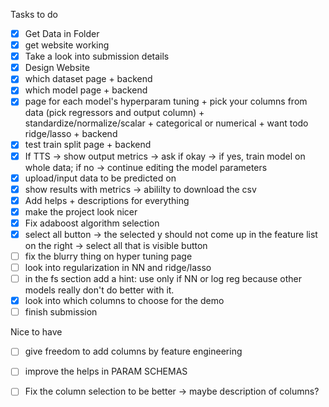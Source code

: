 Tasks to do
- [X] Get Data in Folder
- [X] get website working
- [X] Take a look into submission details
- [X] Design Website
- [X] which dataset page + backend
- [X] which model page + backend
- [X] page for each model's hyperparam tuning + pick your columns from data (pick regressors and output column) + standardize/normalize/scalar + categorical or numerical + want todo ridge/lasso + backend
- [X] test train split page + backend
- [X] If TTS -> show output metrics -> ask if okay -> if yes, train model on whole data; if no -> continue editing the model parameters
- [X] upload/input data to be predicted on
- [X] show results with metrics -> abililty to download the csv
- [X] Add helps + descriptions for everything 
- [X] make the project look nicer
- [X] Fix adaboost algorithm selection
- [X] select all button -> the selected y should not come up in the feature list on the right -> select all that is visible button
- [ ] fix the blurry thing on hyper tuning page
- [ ] look into regularization in NN and ridge/lasso
- [ ] in the fs section add a hint: use only if NN or log reg because other models really don't do better with it.
- [X] look into which columns to choose for the demo
- [ ] finish submission

Nice to have
- [ ] give freedom to add columns by feature engineering
- [ ] improve the helps in PARAM SCHEMAS
- [ ] Fix the column selection to be better -> maybe description of columns?




